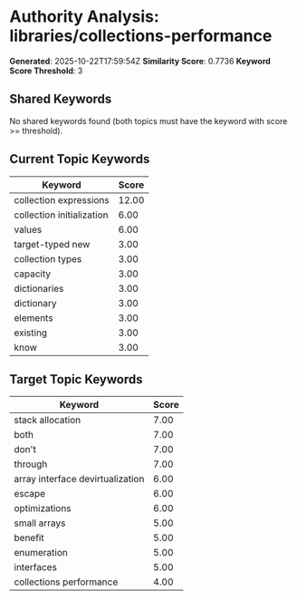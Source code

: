 # Authority Analysis: libraries/collections-performance

**Generated**: 2025-10-22T17:59:54Z
**Similarity Score**: 0.7736
**Keyword Score Threshold**: 3

## Shared Keywords

No shared keywords found (both topics must have the keyword with score >= threshold).

## Current Topic Keywords

| Keyword | Score |
|---------|-------|
| collection expressions | 12.00 |
| collection initialization | 6.00 |
| values | 6.00 |
| target-typed new | 3.00 |
| collection types | 3.00 |
| capacity | 3.00 |
| dictionaries | 3.00 |
| dictionary | 3.00 |
| elements | 3.00 |
| existing | 3.00 |
| know | 3.00 |

## Target Topic Keywords

| Keyword | Score |
|---------|-------|
| stack allocation | 7.00 |
| both | 7.00 |
| don't | 7.00 |
| through | 7.00 |
| array interface devirtualization | 6.00 |
| escape | 6.00 |
| optimizations | 6.00 |
| small arrays | 5.00 |
| benefit | 5.00 |
| enumeration | 5.00 |
| interfaces | 5.00 |
| collections performance | 4.00 |

